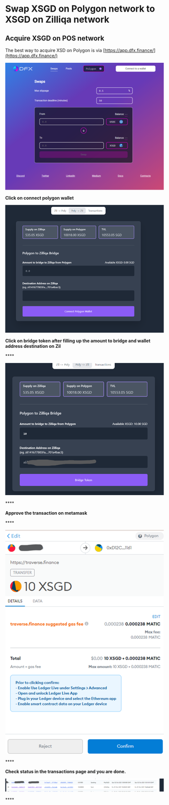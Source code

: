 # Swap XSGD on Polygon network to XSGD on Zilliqa network

## Acquire XSGD on POS network 

The best way to acquire XSD on Polygon is via [https://app.dfx.finance/](https://app.dfx.finance/) 

![](../.gitbook/assets/image%20%284%29.png)

**Click on connect polygon wallet**

![](../.gitbook/assets/image%20%281%29.png)

**Click on bridge token after filling up the amount to bridge and wallet address destination on Zil**

\*\*\*\*

![](../.gitbook/assets/image%20%2821%29.png)

\*\*\*\*

**Approve the transaction on metamask**

\*\*\*\*

![](../.gitbook/assets/image%20%2816%29.png)

\*\*\*\*

**Check status in the transactions page and you are done.**

![](../.gitbook/assets/image%20%2813%29.png)



\*\*\*\*



